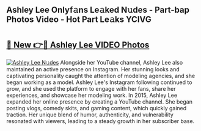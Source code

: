 ## Ashley Lee Onlyf𝚊ns Le𝚊ked N𝚞des - Part-bap Photos Video - Hot Part Le𝚊ks YCIVG

# <h2><a href="http://ac37765.deff.icu/?id=Ashley+Lee">🔗 New 👉🔴 Ashley Lee VIDEO Photos</a></h2>

[![Ashley Lee N𝚞des](https://i.imgur.com/rIISA9y.gif)](http://ac37765.deff.icu/?id=Ashley+Lee)
Alongside her YouTube channel, Ashley Lee also maintained an active presence on Instagram. Her stunning looks and captivating personality caught the attention of modeling agencies, and she began working as a model. Ashley Lee's Instagram following continued to grow, and she used the platform to engage with her fans, share her experiences, and showcase her modeling work. In 2015, Ashley Lee expanded her online presence by creating a YouTube channel. She began posting vlogs, comedy skits, and gaming content, which quickly gained traction. Her unique blend of humor, authenticity, and vulnerability resonated with viewers, leading to a steady growth in her subscriber base.

